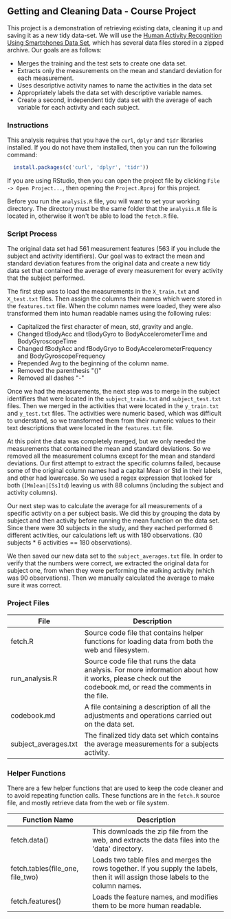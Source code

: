 ## Getting and Cleaning Data - Course Project

This project is a demonstration of retrieving existing data, cleaning it up and saving it as a new tidy data-set. We will use the [Human Activity Recognition Using Smartphones Data Set](http://archive.ics.uci.edu/ml/datasets/Human+Activity+Recognition+Using+Smartphones), which has several data files stored in a zipped archive. Our goals are as follows:

- Merges the training and the test sets to create one data set.
- Extracts only the measurements on the mean and standard deviation for each measurement.
- Uses descriptive activity names to name the activities in the data set
- Appropriately labels the data set with descriptive variable names.
- Create a second, independent tidy data set with the average of each variable for each activity and each subject.

### Instructions
This analysis requires that you have the `curl`, `dplyr` and `tidr` libraries installed. If you do not have them installed, then you can run the following command:
```r
  install.packages(c('curl', 'dplyr', 'tidr'))
```

If you are using RStudio, then you can open the project file by clicking `File -> Open Project...`, then opening the `Project.Rproj` for this project.

Before you run the `analysis.R` file, you will want to set your working directory. The directory must be the same folder that the `analysis.R` file is located in, otherwise it won't be able to load the `fetch.R` file.

### Script Process
The original data set had 561 measurement features (563  if you include the subject and activity identifiers). Our goal was to extract the mean and standard deviation features from the original data and create a new tidy data set that contained the average of every measurement for every activity that the subject performed.

The first step was to load the measurements in the `X_train.txt` and `X_test.txt` files. Then assign the columns their names which were stored in the `features.txt` file. When the column names were loaded, they were also transformed them into human readable names using the following rules:

- Capitalized the first character of mean, std, gravity and angle.
- Changed tBodyAcc and tBodyGyro to BodyAccelerometerTime and BodyGyroscopeTime
- Changed fBodyAcc and fBodyGryo to BodyAccelerometerFrequency and BodyGyroscopeFrequency
- Prepended Avg to the beginning of the column name.
- Removed the parenthesis "()"
- Removed all dashes "-"

Once we had the measurements, the next step was to merge in the subject identifiers that were located in the `subject_train.txt` and `subject_test.txt` files. Then we merged in the activities that were located in the `y_train.txt` and `y_test.txt` files. The activities were numeric based, which was difficult to understand, so we transformed them from their numeric values to their text descriptions that were located in the `features.txt` file.

At this point the data was completely merged, but we only needed the measurements that contained the mean and standard deviations. So we removed all the measurement columns except for the mean and standard deviations. Our first attempt to extract the specific columns failed, because some of the original column names had a capital Mean or Std in their labels, and other had lowercase. So we used a regex expression that looked for both (`[Mm]ean|[Ss]td`) leaving us with 88 columns (including the subject and activity columns).

Our next step was to calculate the average for all measurements of a specific activity on a per subject basis. We did this by grouping the data by subject and then activity before running the mean function on the data set. Since there were 30 subjects in the study, and they eached performed 6 different activities, our calculations left us with 180 observations. (30 subjects * 6 activities == 180 observations).

We then saved our new data set to the `subject_averages.txt` file. In order to verify that the numbers were correct, we extracted the original data for subject one, from when they were performing the walking activity (which was 90 observations). Then we manually calculated the average to make sure it was correct.

### Project Files
| File                 | Description                                                                                                                                                |
|----------------------|------------------------------------------------------------------------------------------------------------------------------------------------------------|
| fetch.R              | Source code file that contains helper functions for loading data from both the web and filesystem.                                                         |
| run_analysis.R       | Source code file that runs the data analysis. For more information about how it works, please check out the codebook.md, or read the comments in the file. |
| codebook.md          | A file containing a description of all the adjustments and operations carried out on the data set.                                                         |
| subject_averages.txt | The finalized tidy data set which contains the average measurements for a subjects activity.                                                               |

### Helper Functions
There are a few helper functions that are used to keep the code cleaner and to avoid repeating function calls. These functions are in the `fetch.R` source file, and mostly retrieve data from the web or file system.

| Function Name                    | Description                                                                                                                         |
|----------------------------------|-------------------------------------------------------------------------------------------------------------------------------------|
| fetch.data()                     | This downloads the zip file from the web, and extracts the data files into the 'data' directory.                                    |
| fetch.tables(file_one, file_two) | Loads two table files and merges the rows together. If you supply the labels, then it will assign those labels to the column names. |
| fetch.features()                 | Loads the feature names, and modifies them to be more human readable.                                                               |
